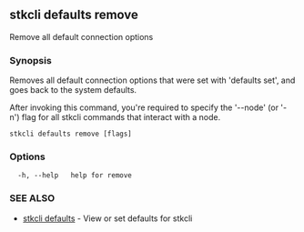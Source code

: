 ## stkcli defaults remove

Remove all default connection options

### Synopsis

Removes all default connection options that were set with 'defaults set', and goes back to the system defaults.

After invoking this command, you're required to specify the '--node' (or '-n') flag for all stkcli commands that interact with a node.


```
stkcli defaults remove [flags]
```

### Options

```
  -h, --help   help for remove
```

### SEE ALSO

* [stkcli defaults](stkcli_defaults.md)	 - View or set defaults for stkcli


